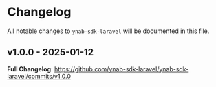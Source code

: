 # Changelog

All notable changes to `ynab-sdk-laravel` will be documented in this file.

## v1.0.0 - 2025-01-12

**Full Changelog**: https://github.com/ynab-sdk-laravel/ynab-sdk-laravel/commits/v1.0.0
